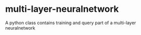 # multi-layer-neuralnetwork
A python class contains training and query part of a multi-layer neuralnetwork
